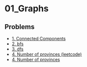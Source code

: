 # 01_Graphs


## Problems
- [1. Connected Components](./001_Connected_Components.md)
- [2. bfs](./002_bfs.md)
- [3. dfs](./003_dfs.md)
- [4. Number of provinces (leetcode)](./004_Number_of_provinces_(leetcode).md)
- [4. Number of provinces](./004_Number_of_provinces.md)
